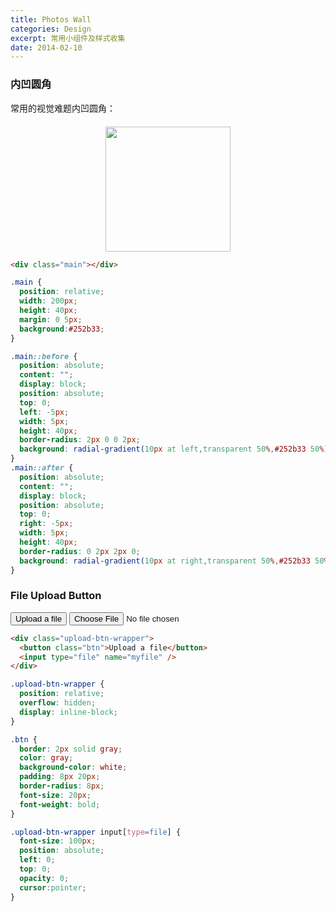 ```yaml
---
title: Photos Wall
categories: Design
excerpt: 常用小组件及样式收集
date: 2014-02-10
---
```


### 内凹圆角
常用的视觉难题内凹圆角：

<div style="text-align:center;margin-top:20px" align="center">
  <img style="height:200px;" src="../../images/inner-border.png" />
</div>   

``` html
<div class="main"></div>
```

``` css
.main {
  position: relative;
  width: 200px;
  height: 40px;
  margin: 0 5px;
  background:#252b33;
}

.main::before {
  position: absolute;
  content: "";
  display: block;
  position: absolute;
  top: 0;
  left: -5px;
  width: 5px;
  height: 40px;
  border-radius: 2px 0 0 2px;
  background: radial-gradient(10px at left,transparent 50%,#252b33 50%);
}
.main::after {
  position: absolute;
  content: "";
  display: block;
  position: absolute;
  top: 0;
  right: -5px;
  width: 5px;
  height: 40px;
  border-radius: 0 2px 2px 0;
  background: radial-gradient(10px at right,transparent 50%,#252b33 50%);
}
```

### File Upload Button
<div class="upload-btn-wrapper">
  <button class="btn">Upload a file</button>
  <input type="file" name="myfile" />
</div>

``` html
<div class="upload-btn-wrapper">
  <button class="btn">Upload a file</button>
  <input type="file" name="myfile" />
</div>
```
``` css
.upload-btn-wrapper {
  position: relative;
  overflow: hidden;
  display: inline-block;
}

.btn {
  border: 2px solid gray;
  color: gray;
  background-color: white;
  padding: 8px 20px;
  border-radius: 8px;
  font-size: 20px;
  font-weight: bold;
}

.upload-btn-wrapper input[type=file] {
  font-size: 100px;
  position: absolute;
  left: 0;
  top: 0;
  opacity: 0;
  cursor:pointer;
}
```

